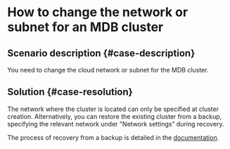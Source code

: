 # How to change the network or subnet for an MDB cluster



## Scenario description {#case-description}

You need to change the cloud network or subnet for the MDB cluster.

## Solution {#case-resolution}

The network where the cluster is located can only be specified at cluster creation. Alternatively, you can restore the existing cluster from a backup, specifying the relevant network under "Network settings" during recovery.

The process of recovery from a backup is detailed in the [documentation](../../../managed-clickhouse/operations/cluster-backups#restore).
